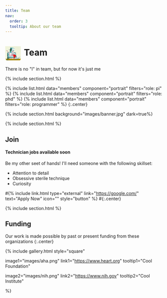 ```yaml
---
title: Team
nav:
  order: 3
  tooltip: About our team
---
```


# <img src="bot_icon.png" alt="Research" style="width: 50px; height: 45px; margin-right: 10px; vertical-align: middle;">Team


There is no "I" in team, but for now it's just me

{% include section.html %}

{%
  include list.html
  data="members"
  component="portrait"
  filters="role: pi"
%}
{%
  include list.html
  data="members"
  component="portrait"
  filters="role: phd"
%}
{%
  include list.html
  data="members"
  component="portrait"
  filters="role: programmer"
%}
{:.center}

{% include section.html background="images/banner.jpg" dark=true%}


{% include section.html %}

## Join

#### Technician jobs available soon

Be my other seet of hands! I'll need someone with the following skillset:

- Attention to detail
- Obsessive sterile technique
- Curiosity

#{% include link.html type="external" link="https://google.com/" text="Apply Now" icon="" style="button" %}
#{:.center}

{% include section.html %}

## Funding

Our work is made possible by past or present funding from these organizations
{:.center}

{%
  include gallery.html
  style="square"

  image1="images/aha.png"
  link1="https://www.heart.org"
  tooltip1="Cool Foundation"

  image2="images/nih.png"
  link2="https://www.nih.gov"
  tooltip2="Cool Institute"

%}
